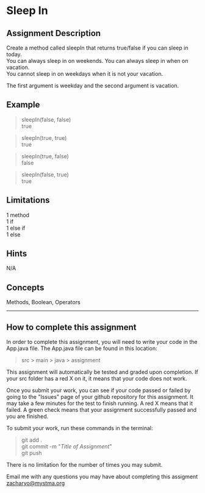 # **Sleep In**

## **Assignment Description**
Create a method called sleepIn that returns true/false if you can sleep in today.  
You can always sleep in on weekends.
You can always sleep in when on vacation.  
You cannot sleep in on weekdays when it is not your vacation.

The first argument is weekday and the second argument is vacation.

## **Example**
>sleepIn(false, false)  
true  

>sleepIn(true, true)  
true

>sleepIn(true, false)  
false

>sleepIn(false, true)  
true


## **Limitations**
1 method  
1 if  
1 else if  
1 else

## **Hints**
N/A

## **Concepts**  
Methods, Boolean, Operators  

---

## **How to complete this assignment**
In order to complete this assignment, you will need to write your code in the App.java file. The App.java file can be found in this location:  
>src > main > java > assignment  

This assignment will automatically be tested and graded upon completion. If your src folder has a red X on it, it means that your code does not work.  

Once you submit your work, you can see if your code passed or failed by going to the "Issues" page of your github repository for this assignment. It may take a few minutes for the test to finish running. A red X means that it failed. A green check means that your assignment successfully passed and you are finished.

To submit your work, run these commands in the terminal: 
>git add .  
git commit -m "*Title of Assignment*"  
git push  

There is no limitation for the number of times you may submit.

Email me with any questions you may have about completing this assigment  
zacharyo@mystma.org
